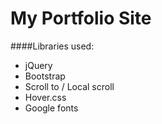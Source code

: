 # My Portfolio Site

####Libraries used: 
- jQuery
- Bootstrap
- Scroll to / Local scroll
- Hover.css
- Google fonts

